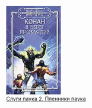 ![](Слуги%20паука%202.%20Пленники%20паука.jpg)  
[Слуги паука 2. Пленники паука](Слуги%20паука%202.%20Пленники%20паука.txt)
